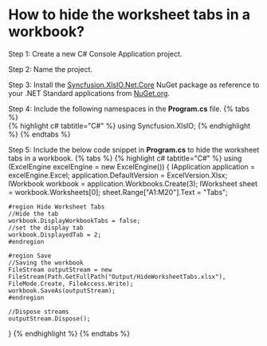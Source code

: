 # How to hide the worksheet tabs in a workbook?

Step 1: Create a new C# Console Application project.

Step 2: Name the project.

Step 3: Install the [Syncfusion.XlsIO.Net.Core](https://www.nuget.org/packages/Syncfusion.XlsIO.Net.Core) NuGet package as reference to your .NET Standard applications from [NuGet.org](https://www.nuget.org).

Step 4: Include the following namespaces in the **Program.cs** file.
{% tabs %}  
{% highlight c# tabtitle="C#" %}
using Syncfusion.XlsIO;
{% endhighlight %}
{% endtabs %}  

Step 5: Include the below code snippet in **Program.cs** to hide the worksheet tabs in a workbook.
{% tabs %}
{% highlight c# tabtitle="C#" %}
using (ExcelEngine excelEngine = new ExcelEngine())
{
	IApplication application = excelEngine.Excel;
	application.DefaultVersion = ExcelVersion.Xlsx;
	IWorkbook workbook = application.Workbooks.Create(3);
	IWorksheet sheet = workbook.Worksheets[0];
	sheet.Range["A1:M20"].Text = "Tabs";

	#region Hide Worksheet Tabs
	//Hide the tab
	workbook.DisplayWorkbookTabs = false;
	//set the display tab
	workbook.DisplayedTab = 2;
	#endregion

	#region Save
	//Saving the workbook
	FileStream outputStream = new FileStream(Path.GetFullPath("Output/HideWorksheetTabs.xlsx"), FileMode.Create, FileAccess.Write);
	workbook.SaveAs(outputStream);
	#endregion

	//Dispose streams
	outputStream.Dispose();
}
{% endhighlight %}
{% endtabs %} 